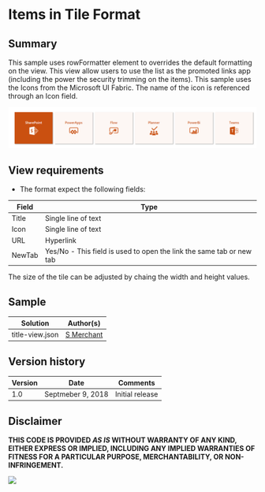 # Items in Tile Format

## Summary
This sample uses rowFormatter element to overrides the default formatting on the view.  This view allow users to use the list as the promoted links app (including the power the security trimming on the items).  This sample uses the Icons from the Microsoft UI Fabric. The name of the icon is referenced through an Icon field.

![Color status field](./tile-view.png)

## View requirements
- The format expect the following fields:

Field |Type
--------|---------
Title | Single line of text 
Icon | Single line of text
URL | Hyperlink 
NewTab | Yes/No - This field is used to open the link the same tab or new tab

The size of the tile can be adjusted by chaing the width and height values.

## Sample

Solution|Author(s)
--------|---------
title-view.json | [S Merchant](https://twitter.com/sohailmerchant)

## Version history

Version|Date|Comments
-------|----|--------
1.0|Septmeber 9, 2018|Initial release

## Disclaimer
**THIS CODE IS PROVIDED *AS IS* WITHOUT WARRANTY OF ANY KIND, EITHER EXPRESS OR IMPLIED, INCLUDING ANY IMPLIED WARRANTIES OF FITNESS FOR A PARTICULAR PURPOSE, MERCHANTABILITY, OR NON-INFRINGEMENT.**

<img src="https://telemetry.sharepointpnp.com/sp-dev-list-formatting/view-samples/generic-tile-format" />
